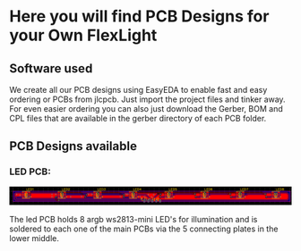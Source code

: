 # Here you will find PCB Designs for your Own FlexLight

## Software used

We create all our PCB designs using EasyEDA to enable fast and easy ordering or PCBs from jlcpcb.
Just import the project files and tinker away.
For even easier ordering you can also just download the Gerber, BOM and CPL files that are available in the gerber directory of each PCB folder.


## PCB Designs available
### LED PCB:

![LED PCB](/led_pcb/PCB_Layout.png)

The led PCB holds 8 argb ws2813-mini LED's for illumination and is soldered to each one of the main PCBs via the 5 connecting plates in the lower middle.
